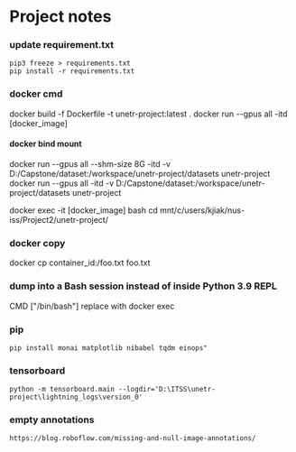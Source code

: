 # Project notes

### update requirement.txt
`pip3 freeze > requirements.txt`<br>
`pip install -r requirements.txt` <br>

### docker cmd
docker build -f Dockerfile -t unetr-project:latest .
docker run --gpus all -itd [docker_image]

#### docker bind mount
docker run --gpus all --shm-size 8G -itd -v D:/Capstone/dataset:/workspace/unetr-project/datasets unetr-project
docker run --gpus all -itd -v D:/Capstone/dataset:/workspace/unetr-project/datasets unetr-project

docker exec -it [docker_image] bash
cd mnt/c/users/kjiak/nus-iss/Project2/unetr-project/

### docker copy
docker cp container_id:/foo.txt foo.txt

### dump into a Bash session instead of inside Python 3.9 REPL
CMD ["/bin/bash"] replace with docker exec

### pip
`pip install monai matplotlib nibabel tqdm einops"`

### tensorboard
`python -m tensorboard.main --logdir='D:\ITSS\unetr-project\lightning_logs\version_0'`

### empty annotations
`https://blog.roboflow.com/missing-and-null-image-annotations/`
